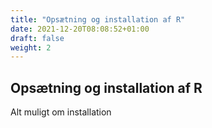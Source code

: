 ```yaml
---
title: "Opsætning og installation af R"
date: 2021-12-20T08:08:52+01:00
draft: false
weight: 2
---
```





## Opsætning og installation af R



Alt muligt om installation